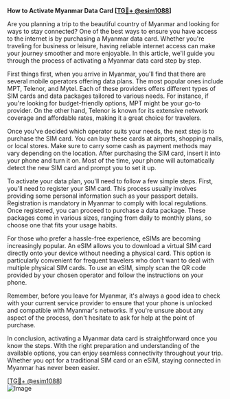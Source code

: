 **How to Activate Myanmar Data Card [[TG💪+ @esim1088](https://t.me/s/esim1088)]**

Are you planning a trip to the beautiful country of Myanmar and looking for ways to stay connected? One of the best ways to ensure you have access to the internet is by purchasing a Myanmar data card. Whether you're traveling for business or leisure, having reliable internet access can make your journey smoother and more enjoyable. In this article, we'll guide you through the process of activating a Myanmar data card step by step.

First things first, when you arrive in Myanmar, you'll find that there are several mobile operators offering data plans. The most popular ones include MPT, Telenor, and Mytel. Each of these providers offers different types of SIM cards and data packages tailored to various needs. For instance, if you're looking for budget-friendly options, MPT might be your go-to provider. On the other hand, Telenor is known for its extensive network coverage and affordable rates, making it a great choice for travelers.

Once you've decided which operator suits your needs, the next step is to purchase the SIM card. You can buy these cards at airports, shopping malls, or local stores. Make sure to carry some cash as payment methods may vary depending on the location. After purchasing the SIM card, insert it into your phone and turn it on. Most of the time, your phone will automatically detect the new SIM card and prompt you to set it up.

To activate your data plan, you'll need to follow a few simple steps. First, you'll need to register your SIM card. This process usually involves providing some personal information such as your passport details. Registration is mandatory in Myanmar to comply with local regulations. Once registered, you can proceed to purchase a data package. These packages come in various sizes, ranging from daily to monthly plans, so choose one that fits your usage habits.

For those who prefer a hassle-free experience, eSIMs are becoming increasingly popular. An eSIM allows you to download a virtual SIM card directly onto your device without needing a physical card. This option is particularly convenient for frequent travelers who don't want to deal with multiple physical SIM cards. To use an eSIM, simply scan the QR code provided by your chosen operator and follow the instructions on your phone.

Remember, before you leave for Myanmar, it's always a good idea to check with your current service provider to ensure that your phone is unlocked and compatible with Myanmar's networks. If you're unsure about any aspect of the process, don't hesitate to ask for help at the point of purchase.

In conclusion, activating a Myanmar data card is straightforward once you know the steps. With the right preparation and understanding of the available options, you can enjoy seamless connectivity throughout your trip. Whether you opt for a traditional SIM card or an eSIM, staying connected in Myanmar has never been easier. 

[[TG💪+ @esim1088](https://t.me/s/esim1088)]  
![Image](https://i.postimg.cc/Y0z9fWf4/image.png)
